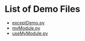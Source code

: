   <h1>List of Demo Files</h1>
  <ul>
    <li><a href = "exceptDemo.py">exceptDemo.py</a></li>
    <li><a href = "myModule.py">myModule.py</a></li>
    <li><a href = "useMyModule.py">useMyModule.py</a></li>

  </ul>
